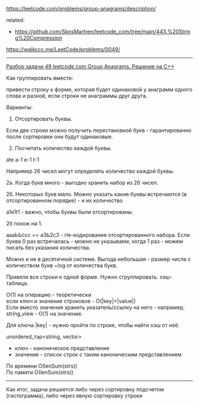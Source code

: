 https://leetcode.com/problems/group-anagrams/description/

related:
- https://github.com/SkosMartren/leetcode_com/tree/main/443.%20String%20Compression

https://walkccc.me/LeetCode/problems/0049/

_________

[Разбор задачи 49 leetcode.com Group Anagrams. Решение на C++](https://www.youtube.com/watch?v=zi7yMt2pMUQ)

Как группировать вместе:

привести строку к форме, которая будет одинаковой у анаграмм одного слова и разной, если строки не анаграммы друг друга.

Варианты:

1. Отсортировать буквы. 

Если две строки можно получить перестановкой букв - гарантированно после сортировки они будут одинаковые.

2. Посчитать количество каждой буквы.

ate а-1 е-1 t-1

Например 26 чисел могут определять количество каждой буквы. 

2а. Когда букв много - выгодно хранить набор из 26 чисел.

2б. Некоторых букв мало. Можно указать какие буквы встречаются (в отсортированном порядке) - и их количество

a1e1t1 - важно, чтобы буквы были отсортированы.

2б похож на 1. 

аааЬЬссс == аЗЬ2с3 - гlе-кодирование отсортированного набора. 
Если буква 0 раз встречалась - можно не указываем, когда 1 раз - можем писать без указания количества.

Можно и не в десятичной системе. 
Выгода небольшая - размер числа с количеством букв ~log от количества букв.

Привели все строки к одной форме. 
Нужно сгруппировать.
хэш-таблица.

O(1) на операцию - теоретически  
если ключ и значение строковое - O(|key|+|value|)  
Если вместо значения хранить указатель/ссылку на него - например, string_view - O(1) на значение.

Для ключа |key| - нужно пройти по строке, чтобы найти хэш от неё.

unordered_тар<string, vector<string>>

- ключ - каноническое представление 
- значение - список строк с таким каноническим представлением

По времени О(lenSum(strs))  
По памяти О(lenSum(strs))

_________

Как итог, задача решается либо через сортировку подсчетом (гистограмма), либо через явную сортировку строки
